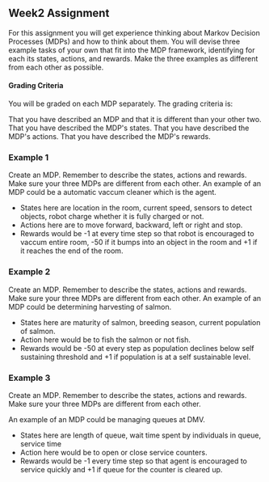 ## Week2 Assignment

For this assignment you will get experience thinking about Markov Decision Processes (MDPs) and how to think about them. You will devise three example tasks of your own that fit into the MDP framework, identifying for each its states, actions, and rewards. Make the three examples as different from each other as possible.

#### Grading Criteria
You will be graded on each MDP separately. The grading criteria is:

That you have described an MDP and that it is different than your other two.
That you have described the MDP's states.
That you have described the MDP's actions.
That you have described the MDP's rewards.

### Example 1
Create an MDP. Remember to describe the states, actions and rewards. Make sure your three MDPs are different from each other.
An example of an MDP could be a automatic vaccum cleaner which is the agent.
* States here are location in the room, current speed, sensors to detect objects, robot charge whether it is fully charged or not. 
* Actions here are to move forward, backward, left or right and stop. 
* Rewards would be -1 at every time step so that robot is encouraged to vaccum entire room, -50 if it bumps into an object in the room and +1 if it reaches the end of the room.


### Example 2
Create an MDP. Remember to describe the states, actions and rewards. Make sure your three MDPs are different from each other.
An example of an MDP could be determining harvesting of salmon.
* States here are maturity of salmon, breeding season, current population of salmon.
* Action here would be to fish the salmon or not fish.
* Rewards would be -50 at every step as population declines below self sustaining threshold and +1 if population is at a self sustainable level.


### Example 3
Create an MDP. Remember to describe the states, actions and rewards. Make sure your three MDPs are different from each other.

An example of an MDP could be managing queues at DMV.
* States here are length of queue, wait time spent by individuals in queue, service time
* Action here would be to open or close service counters.
* Rewards would be -1 every time step so that agent is encouraged to service quickly and +1 if queue for the counter is cleared up.


